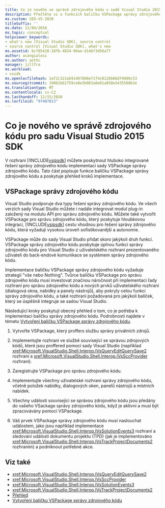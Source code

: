 ```yaml
---
title: Co je nového ve správě zdrojového kódu v sadě Visual Studio 2015 SDK | Microsoft Docs
description: Přečtěte si o funkcích balíčku VSPackage správy zdrojového kódu a Projděte si přehled kroků implementace.
ms.custom: SEO-VS-2020
titleSuffix: ''
ms.date: 11/04/2016
ms.topic: conceptual
helpviewer_keywords:
- what's new [Visual Studio SDK], source control
- source control [Visual Studio SDK], what's new
ms.assetid: bcf85418-18fb-4824-9dae-d14bf3d56a77
author: acangialosi
ms.author: anthc
manager: jillfra
ms.workload:
- vssdk
ms.openlocfilehash: 2af2c321eb91407808e71f4c0126b86d79980c53
ms.sourcegitcommit: 19061b61759ce8e3b083a0e01a858e5435580b3e
ms.translationtype: MT
ms.contentlocale: cs-CZ
ms.lasthandoff: 12/15/2020
ms.locfileid: "97487813"
---
```

# <a name="whats-new-in-source-control-for-the-visual-studio-2015-sdk"></a>Co je nového ve správě zdrojového kódu pro sadu Visual Studio 2015 SDK

V rozhraní [!INCLUDE[vsipsdk](../../extensibility/includes/vsipsdk_md.md)] můžete poskytnout hluboko integrované řešení správy zdrojového kódu implementací sady VSPackage správy zdrojového kódu. Tato část popisuje funkce balíčku VSPackage správy zdrojového kódu a poskytuje přehled kroků implementace.

## <a name="the-source-control-vspackage"></a>VSPackage správy zdrojového kódu

Visual Studio podporuje dva typy řešení správy zdrojového kódu. Ve všech verzích sady Visual Studio můžete i nadále integrovat modul plug-in založený na modulu API pro správu zdrojového kódu. Můžete také vytvořit VSPackage pro správu zdrojového kódu, který poskytuje hloubkovou integraci, [!INCLUDE[vsipsdk](../../extensibility/includes/vsipsdk_md.md)] cestu vhodnou pro řešení správy zdrojového kódu, která vyžadují vysokou úroveň sofistikovanější a autonomie.

VSPackage může do sady Visual Studio přidat skoro jakýkoli druh funkcí. VSPackage správy zdrojového kódu poskytuje úplnou funkci správy zdrojového kódu pro Visual Studio z uživatelského rozhraní prezentovaného uživateli do back-endové komunikace se systémem správy zdrojového kódu.

Implementace balíčku VSPackage správy zdrojového kódu vyžaduje strategii "vše nebo Nothing". Tvůrce balíčku VSPackage pro správu zdrojového kódu musí investovat značnou náročnost při implementaci řady rozhraní pro správu zdrojového kódu a nových prvků uživatelského rozhraní (dialogová okna, nabídky a panely nástrojů), aby pokryly celou funkci správy zdrojového kódu, a také rozhraní požadovaná pro jakýkoli balíček, který se úspěšně integruje se sadou Visual Studio.

Následující kroky poskytují obecný přehled o tom, co je potřeba k implementaci balíčku správy zdrojového kódu. Podrobnosti najdete v tématu [Vytvoření balíčku VSPackage správy zdrojového kódu](../../extensibility/internals/creating-a-source-control-vspackage.md).

1. Vytvořte VSPackage, který proffers službu správy privátních zdrojů.

2. Implementujte rozhraní ve službě související se správou zdrojových kódů, které jsou proffered pomocí sady Visual Studio (například <xref:Microsoft.VisualStudio.Shell.Interop.IVsQueryEditQuerySave2> rozhraní a <xref:Microsoft.VisualStudio.Shell.Interop.IVsSccProvider> rozhraní).

3. Zaregistrujte VSPackage pro správu zdrojového kódu.

4. Implementujte všechny uživatelské rozhraní správy zdrojového kódu, včetně položek nabídky, dialogových oken, panelů nástrojů a místních nabídek.

5. Všechny události související se správou zdrojového kódu jsou předány do vašeho VSackage správy zdrojového kódu, když je aktivní a musí být zpracovávány pomocí VSPackage.

6. Váš prvek VSPackage správy zdrojového kódu musí naslouchat událostem, jako jsou například implementace <xref:Microsoft.VisualStudio.Shell.Interop.IVsSolutionEvents3> rozhraní a sledování událostí dokumentu projektu (TPD) (jak je implementováno <xref:Microsoft.VisualStudio.Shell.Interop.IVsTrackProjectDocuments2> rozhraním) a podniknout potřebné akce.

## <a name="see-also"></a>Viz také

- <xref:Microsoft.VisualStudio.Shell.Interop.IVsQueryEditQuerySave2>
- <xref:Microsoft.VisualStudio.Shell.Interop.IVsSccProvider>
- <xref:Microsoft.VisualStudio.Shell.Interop.IVsSolutionEvents3>
- <xref:Microsoft.VisualStudio.Shell.Interop.IVsTrackProjectDocuments2>
- [Přehled](../../extensibility/internals/source-control-integration-overview.md)
- [Vytvoření balíčku VSPackage správy zdrojového kódu](../../extensibility/internals/creating-a-source-control-vspackage.md)

